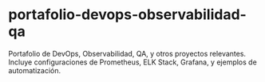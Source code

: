 # portafolio-devops-observabilidad-qa
Portafolio de DevOps, Observabilidad, QA, y otros proyectos relevantes. Incluye configuraciones de Prometheus, ELK Stack, Grafana, y ejemplos de automatización.

